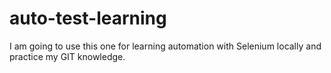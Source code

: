 # auto-test-learning

I am going to use this one for learning automation with Selenium locally and practice my GIT knowledge.